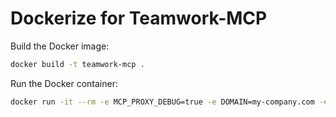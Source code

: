 # Dockerize for Teamwork-MCP

Build the Docker image:
```bash
docker build -t teamwork-mcp .
```

Run the Docker container:
```bash
docker run -it --rm -e MCP_PROXY_DEBUG=true -e DOMAIN=my-company.com -e USER=admin@company.com -e PASS=topsecret localhost/teamwork-mcp
```